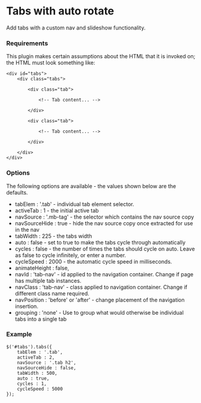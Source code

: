 
# Tabs with auto rotate

Add tabs with a custom nav and slideshow functionality.

### Requirements

This plugin makes certain assumptions about the HTML that it is invoked on; the HTML must look something like:

    <div id="tabs">
        <div class="tabs">

            <div class="tab">

                <!-- Tab content... -->
                
            </div>

            <div class="tab">

                <!-- Tab content... -->

            </div>

        </div>
    </div>

### Options

The following options are available - the values shown below are the defaults.

- tabElem : '.tab' - individual tab element selector.
-  activeTab : 1 - the initial active tab
- navSource : '.mb-tag' - the selector which contains the nav source copy
- navSourceHide : true - hide the nav source copy once extracted for use in the nav
- tabWidth : 225 - the tabs width
- auto : false - set to true to make the tabs cycle through automatically
- cycles : false - the number of times the tabs should cycle on auto. Leave as false to cycle infinitely, or enter a number.
- cycleSpeed : 2000 - the automatic cycle speed in milliseconds.
- animateHeight : false,
- navId : 'tab-nav' - id applied to the navigation container. Change if page has multiple tab instances.
- navClass : 'tab-nav' - class applied to navigation container. Change if different class name required.
- navPosition : 'before' or 'after' - change placement of the navigation insertion.
- grouping : 'none' - Use to group what would otherwise be individual tabs into a single tab


### Example

    $('#tabs').tabs({
        tabElem : '.tab',
        activeTab : 2,
        navSource : '.tab h2',
        navSourceHide : false,
        tabWidth : 500,
        auto : true,
        cycles : 1,
        cycleSpeed : 5000
    });